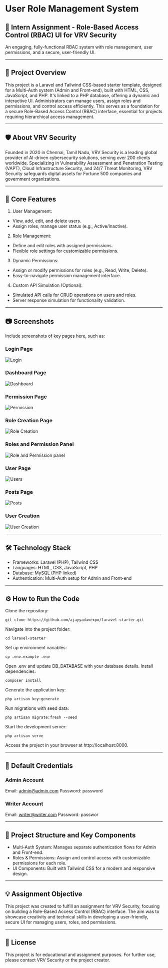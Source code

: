 # User Role Management System

## 📌 Intern Assignment - Role-Based Access Control (RBAC) UI for VRV Security
An engaging, fully-functional RBAC system with role management, user permissions, and a secure, user-friendly UI.

---
## 🚀 Project Overview

This project is a Laravel and Tailwind CSS-based starter template, designed for a Multi-Auth system (Admin and Front-end), built with HTML, CSS, JavaScript, and PHP. It's linked to a PHP database, offering a dynamic and interactive UI. Administrators can manage users, assign roles and permissions, and control access efficiently. This serves as a foundation for a secure Role-Based Access Control (RBAC) interface, essential for projects requiring hierarchical access management.

---
## 🛡️ About VRV Security

Founded in 2020 in Chennai, Tamil Nadu, VRV Security is a leading global provider of AI-driven cybersecurity solutions, serving over 200 clients worldwide. Specializing in Vulnerability Assessment and Penetration Testing (VAPT), Cloud Infrastructure Security, and 24/7 Threat Monitoring, VRV Security safeguards digital assets for Fortune 500 companies and government organizations.

---
## 🎯 Core Features

1. User Management:
  * View, add, edit, and delete users.
  * Assign roles, manage user status (e.g., Active/Inactive).
2. Role Management:
  * Define and edit roles with assigned permissions.
  * Flexible role settings for customizable permissions.
3. Dynamic Permissions:
  * Assign or modify permissions for roles (e.g., Read, Write, Delete).
  * Easy-to-navigate permission management interface.
4. Custom API Simulation (Optional):
  * Simulated API calls for CRUD operations on users and roles.
  * Server response simulation for functionality validation.

---
## 📷 Screenshots

Include screenshots of key pages here, such as:
### Login Page
![Login](https://github.com/user-attachments/assets/f63605dc-ec52-474b-bfe6-8ded7f456bb8)
### Dashboard Page
![Dashboard](https://github.com/user-attachments/assets/98d70339-c3dd-4509-b7f1-dcd4a67e3e9a)
### Permission Page
![Permission](https://github.com/user-attachments/assets/1c0ddca6-ff39-4602-8b2e-ca48dea73b8b)
### Role Creation Page
![Role Creation](https://github.com/user-attachments/assets/c8a18d27-91be-4f0b-b749-3b242ead9b05)
### Roles and Permission Panel
![Role and Permission panel](https://github.com/user-attachments/assets/b87c89d9-ec59-46d9-ad91-816ba06701ad)
### User Page
![Users](https://github.com/user-attachments/assets/81ad6edd-3152-4e03-804c-0c185558caef)
### Posts Page
![Posts](https://github.com/user-attachments/assets/3823c469-32eb-406d-8f67-f89b24ab0e31)
### User Creation
![User Creation](https://github.com/user-attachments/assets/7cb59632-9fde-42be-b908-15614b8f3e00)

---
## 🛠️ Technology Stack
* Frameworks: Laravel (PHP), Tailwind CSS
* Languages: HTML, CSS, JavaScript, PHP
* Database: MySQL (PHP linked)
* Authentication: Multi-Auth setup for Admin and Front-end

--- 
## ⚙️ How to Run the Code

Clone the repository:
```
git clone https://github.com/ajayyadavexpo/laravel-starter.git
```
Navigate into the project folder:
```
cd laravel-starter
```
Set up environment variables:
```
cp .env.example .env
```
Open .env and update DB_DATABASE with your database details.
Install dependencies:
```
composer install
```
Generate the application key:
```
php artisan key:generate
```
Run migrations with seed data:
```
php artisan migrate:fresh --seed
```
Start the development server:
```
php artisan serve
```
Access the project in your browser at http://localhost:8000.

---
## 👥 Default Credentials
### Admin Account
Email: admin@admin.com
Password: password

### Writer Account
Email: writer@writer.com
Password: passwor

---
## 🧠 Project Structure and Key Components

* Multi-Auth System: Manages separate authentication flows for Admin and Front-end.
* Roles & Permissions: Assign and control access with customizable permissions for each role.
* UI Components: Built with Tailwind CSS for a modern and responsive design.

---
## 💡 Assignment Objective
This project was created to fulfill an assignment for VRV Security, focusing on building a Role-Based Access Control (RBAC) interface. The aim was to showcase creativity and technical skills in developing a user-friendly, secure UI for managing users, roles, and permissions.

---
## 📜 License
This project is for educational and assignment purposes. For further use, please contact VRV Security or the project creator.

